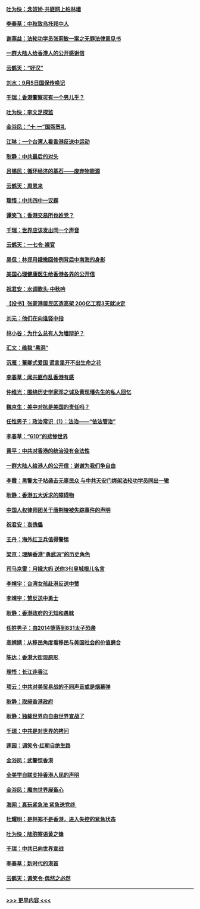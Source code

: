 #### [吐为快：念奴娇‧共匪网上柏林墙](../pages/nsc993/n11519122.md?t=09131311) 
#### [李春草：中秋致乌托邦中人](../pages/nsc993/n11518776.md?t=09131311) 
#### [谢燕益：法轮功学员张莉敏一案之无罪法律意见书](../pages/nsc993/n11517600.md?t=09131311) 
#### [一群大陆人给香港人的公开感谢信](../pages/nsc993/n11514797.md?t=09131311) 
#### [云鹤天：“好汉”](../pages/nsc993/n11513536.md?t=09131311) 
#### [刘水：9月5日国保传唤记](../pages/nsc993/n11513460.md?t=09131311) 
#### [千瑞：香港警察可有一个男儿乎？](../pages/nsc993/n11513109.md?t=09131311) 
#### [吐为快：李文足探监](../pages/nsc993/n11509622.md?t=09131311) 
#### [金浴凤：“十‧一”国殇贺礼](../pages/nsc993/n11509593.md?t=09131311) 
#### [江琳：一个台湾人看香港反送中运动](../pages/nsc993/n11509211.md?t=09131311) 
#### [耿静：中共最后的对头](../pages/nsc993/n11508308.md?t=09131311) 
#### [吕锡民：循环经济的基石——废弃物能源](../pages/nsc993/n11508212.md?t=09131311) 
#### [云鹤天：周恩来](../pages/nsc993/n11508055.md?t=09131311) 
#### [理悟：中共四中一议题](../pages/nsc993/n11507782.md?t=09131311) 
#### [谭笑飞：香港交易所也姓党？](../pages/nsc993/n11507753.md?t=09131311) 
#### [千瑞：世界应该发出同一个声音](../pages/nsc993/n11507290.md?t=09131311) 
#### [云鹤天：一七令‧裸官](../pages/nsc993/n11507177.md?t=09131311) 
#### [吴侃：林郑月娥撤回修例背后中南海的身影](../pages/nsc993/n11506876.md?t=09131311) 
#### [美国心理健康医生给香港各界的公开信](../pages/nsc993/n11506809.md?t=09131311) 
#### [祝君安：水调歌头‧中秋吟](../pages/nsc993/n11506758.md?t=09131311) 
#### [【投书】张家港居民区造高架 200亿工程3天就决定](../pages/nsc993/n11506682.md?t=09131311) 
#### [刘元：他们在向谁竖中指](../pages/nsc993/n11505384.md?t=09131311) 
#### [林小谷：为什么总有人为墙辩护？](../pages/nsc993/n11505226.md?t=09131311) 
#### [汇文：维稳“黑洞”](../pages/nsc993/n11504347.md?t=09131311) 
#### [沉雁：董卿式爱国 谎言里开不出生命之花](../pages/nsc993/n11503215.md?t=09131311) 
#### [李春草：闻共匪作乱香港有感](../pages/nsc993/n11503072.md?t=09131311) 
#### [仲维光：围绕历史学家邓之诚及黄现璠先生的私人回忆](../pages/nsc993/n11501330.md?t=09131311) 
#### [魏京生：美中对抗是美国的责任吗？](../pages/nsc993/n11500723.md?t=09131311) 
#### [任性男子：政治常识（1）：法治——“依法管治”](../pages/nsc993/n11500791.md?t=09131311) 
#### [李春草：“610”的悲惨世界](../pages/nsc993/n11501141.md?t=09131311) 
#### [黄平：中共对香港的统治没有合法性](../pages/nsc993/n11499473.md?t=09131311) 
#### [一群大陆人给港人的公开信：谢谢为我们争自由](../pages/nsc993/n11500402.md?t=09131311) 
#### [李霞：黑警太子站袭击无辜民众 与中共天安门绑架法轮功学员同出一辙](../pages/nsc993/n11499805.md?t=09131311) 
#### [耿静：香港五大诉求的障碍物](../pages/nsc993/n11497578.md?t=09131311) 
#### [中国人权律师团关于唐荆陵被失踪事件的声明](../pages/nsc993/n11500014.md?t=09131311) 
#### [祝君安：哀傀儡](../pages/nsc993/n11499776.md?t=09131311) 
#### [王丹：海外红卫兵值得警惕](../pages/nsc993/n11498138.md?t=09131311) 
#### [梁京：理解香港“勇武派”的历史角色](../pages/nsc993/n11498006.md?t=09131311) 
#### [司马京雷：月娥大妈  送你3句皇城根儿名言](../pages/nsc993/n11497885.md?t=09131311) 
#### [李靖宇：台湾女孩赴港反送中赞](../pages/nsc993/n11497721.md?t=09131311) 
#### [李靖宇：赞反送中勇士](../pages/nsc993/n11497452.md?t=09131311) 
#### [耿静：香港政府的无知和愚昧](../pages/nsc993/n11494238.md?t=09131311) 
#### [任姓男子：由2014堕落到831太子恐袭](../pages/nsc993/n11496683.md?t=09131311) 
#### [高婧婧：从移民角度看移民与美国社会的价值磨合](../pages/nsc993/n11495757.md?t=09131311) 
#### [陈达：香港大街现原形 ](../pages/nsc993/n11495441.md?t=09131311) 
#### [理悟：长江连香江](../pages/nsc993/n11495377.md?t=09131311) 
#### [项云：中共对美贸易战的不同声音或是烟幕弹](../pages/nsc993/n11494929.md?t=09131311) 
#### [耿静：取缔香港政府](../pages/nsc993/n11494218.md?t=09131311) 
#### [耿静：独裁世界向自由世界宣战了](../pages/nsc993/n11494190.md?t=09131311) 
#### [千瑞：中共是对世界的拷问](../pages/nsc993/n11493021.md?t=09131311) 
#### [莲园：调笑令‧红朝自绝生路](../pages/nsc993/n11493011.md?t=09131311) 
#### [金浴凤：武警惊香港](../pages/nsc993/n11492994.md?t=09131311) 
#### [全美学自联支持香港人民的声明](../pages/nsc993/n11492630.md?t=09131311) 
#### [金浴凤：魔向世界展畜心](../pages/nsc993/n11492599.md?t=09131311) 
#### [海网：真玩紧急法 紧急送党终 ](../pages/nsc993/n11492535.md?t=09131311) 
#### [杜耀明：是林郑不是香港，进入失控的紧急状态](../pages/nsc993/n11491420.md?t=09131311) 
#### [吐为快：陆胞寄语黄之锋](../pages/nsc993/n11491117.md?t=09131311) 
#### [千瑞：中共已向世界宣战](../pages/nsc993/n11490123.md?t=09131311) 
#### [李春草：新时代的港首](../pages/nsc993/n11489864.md?t=09131311) 
#### [云鹤天：调笑令·偶然之必然](../pages/nsc993/n11489701.md?t=09131311) 

----
#### [ >>> 更早内容 <<< ](../indexes/nsc993-earlier.md)
